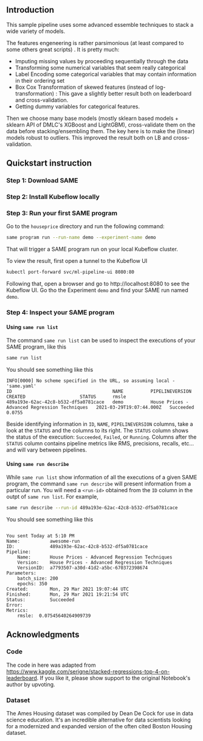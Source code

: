 ## Introduction

This sample pipeline uses some advanced essemble techniques to stack a wide variety of models. 

The features engeneering is rather parsimonious (at least compared to some others great scripts) . It is pretty much:
- Imputing missing values by proceeding sequentially through the data
- Transforming some numerical variables that seem really categorical
- Label Encoding some categorical variables that may contain information in their ordering set
- Box Cox Transformation of skewed features (instead of log-transformation) : This gave a slightly better result both on leaderboard and cross-validation.
- Getting dummy variables for categorical features.

Then we choose many base models (mostly sklearn based models + sklearn API of DMLC's XGBoost and LightGBM), cross-validate them on the data before stacking/ensembling them. The key here is to make the (linear) models robust to outliers. This improved the result both on LB and cross-validation.


## Quickstart instruction

### Step 1: Download SAME

### Step 2: Install Kubeflow locally

### Step 3: Run your first SAME program

Go to the `houseprice` directory and run the following command:
```bash
same program run --run-name demo --experiment-name demo 
```
That will trigger a SAME program run on your local Kubeflow cluster.

To view the result, first open a tunnel to the Kubeflow UI
```bash
kubectl port-forward svc/ml-pipeline-ui 8080:80
```
Following that, open a browser and go to http://localhost:8080 to see the Kubeflow UI. Go tho the Experiment `demo` and find your SAME run named `demo`.

### Step 4: Inspect your SAME program

#### Using `same run list` 
The command `same run list` can be used to inspect the executions of your SAME program, like this
```bash
same run list
```

You should see something like this
```
INFO[0000] No scheme specified in the URL, so assuming local - 'same.yaml' 
ID                                     NAME          PIPELINEVERSION                                 CREATED                    STATUS      rmsle
489a193e-62ac-42c8-b532-df5a0781cace   demo          House Prices - Advanced Regression Techniques   2021-03-29T19:07:44.000Z   Succeeded   0.0755
```

Beside identifying information in `ID`, `NAME`, `PIPELINEVERSION` columns, take a look at the `STATUS` and the columns to its right. The `STATUS` column shows the status of the execution: `Succeeded`, `Failed`, or `Running`. Columns after the `STATUS` column contains pipeline metrics like RMS, precisions, recalls, etc... and will vary between pipelines.

#### Using `same run describe`
While `same run list` show information of all the executions of a given SAME program, the command `same run describe` will present information from a particular run. You will need a `<run-id>` obtained from the `ID` column in the outpt of `same run list`. For example,

```bash
same run describe --run-id 489a193e-62ac-42c8-b532-df5a0781cace
```

You should see something like this
```

You sent Today at 5:10 PM
Name:           awesome-run
ID:             489a193e-62ac-42c8-b532-df5a0781cace
Pipeline:
    Name:       House Prices - Advanced Regression Techniques
    Version:    House Prices - Advanced Regression Techniques
    VersionID:  a7793507-a30d-41d2-a5bc-670372398674
Parameters:
    batch_size:	200
    epochs:	350
Created:        Mon, 29 Mar 2021 19:07:44 UTC
Finished:       Mon, 29 Mar 2021 19:21:54 UTC
Status:         Succeeded
Error:          
Metrics:
    rmsle:	0.07545640264909739
```


## Acknowledgments

### Code
The code in here was adapted from https://www.kaggle.com/serigne/stacked-regressions-top-4-on-leaderboard. If you like it, please show support to the original Notebook's author by upvoting.

### Dataset
The Ames Housing dataset was compiled by Dean De Cock for use in data science education. It's an incredible alternative for data scientists looking for a modernized and expanded version of the often cited Boston Housing dataset. 
